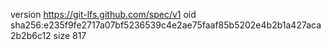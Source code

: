 version https://git-lfs.github.com/spec/v1
oid sha256:e235f9fe2717a07bf5236539c4e2ae75faaf85b5202e4b2b1a427aca2b2b6c12
size 817
